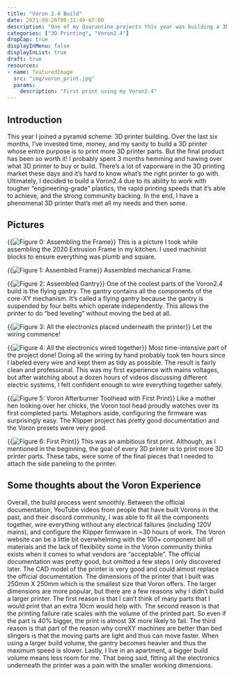```yaml
---
title: "Voron 2.4 Build"
date: 2021-09-26T00:31:49-07:00
description: "One of my Quarantine projects this year was building a 3D Printer... with a 3D printer."
categories: ["3D Printing", "Voron2.4"]
dropCap: true
displayInMenu: false
displayInList: true
draft: true
resources:
- name: featuredImage
  src: "img/voron_print.jpg"
  params:
    description: "First print using my Voron2.4"
---
```



## Introduction

This year I joined a pyramid scheme: 3D printer building. Over the last six months, I’ve invested time, money, and my sanity to build a 3D printer whose entire purpose is to print more 3D printer parts. But the final product has been so worth it!
I probably spent 3 months hemming and hawing over what 3D printer to buy or build. There’s a lot of vaporware in the 3D printing market these days and it’s hard to know what’s the right printer to go with. Ultimately, I decided to build a Voron2.4 due to its ability to work with tougher “engineering-grade” plastics, the rapid printing speeds that it’s able to achieve, and the strong community backing. In the end, I have a phenomenal 3D printer that’s met all my needs and then some.

## Pictures
{{<image src="img/frame_assembling.jpg" alt="Figure 0: Assembling the Frame" >}}
This is a picture I took while assembling the 2020 Extrusion Frame in my kitchen. I used machinist blocks to ensure everything was plumb and square.

{{<image src="img/frame_assembled.png" alt="Figure 1: Assembled Frame" >}}
Assembled mechanical Frame. 

{{<image src="img/gantry_assembled.png" alt="Figure 2: Assembled Gantry" >}}
One of the coolest parts of the Voron2.4 build is the flying gantry. The gantry contains all the components of the core-XY mechanism. It’s called a flying gantry because the gantry is suspended by four belts which operate independently. This allows the printer to do “bed leveling” without moving the bed at all.

{{<image src="img/placement.png" alt="Figure 3: All the electronics placed underneath the printer" >}}
Let the wiring commence!

{{<image src="img/routing.png" alt="Figure 4: All the electronics wired together" >}}
Most time-intensive part of the project done! Doing all the wiring by hand probably took ten hours since I labeled every wire and kept them as tidy as possible. The result is fairly clean and professional. This was my first experience with mains voltages, but after watching about a dozen hours of videos discussing different electric systems, I felt confident enough to wire everything together safely.

{{<image src="img/mother_hen.png" alt="Figure 5: Voron Afterburner Toolhead with First Print" >}}
Like a mother hen looking over her chicks, the Voron tool head proudly watches over its first completed parts. Metaphors aside, configuring the firmware was surprisingly easy. The Klipper project has pretty good documentation and the Voron presets were very good. 

{{<image src="img/first_print.png" alt="Figure 6: First Print" >}}
This was an ambitious first print. Although, as I mentioned in the beginning, the goal of every 3D printer is to print more 3D printer parts. These tabs, were some of the final pieces that I needed to attach the side paneling to the printer. 


## Some thoughts about the Voron Experience
Overall, the build process went smoothly. Between the official documentation, YouTube videos from people that have built Vorons in the past, and their discord community, I was able to fit all the components together, wire everything without any electrical failures (including 120V mains), and configure the Klipper firmware in ~30 hours of work. The Voron website can be a little bit overwhelming with the 100+ component bill of materials and the lack of flexibility some in the Voron community thinks exists when it comes to what vendors are “acceptable”. The official documentation was pretty good, but omitted a few steps I only discovered later. The CAD model of the printer is very good and could almost replace the official documentation. 
The dimensions of the printer that I built was 250mm X 250mm which is the smallest size that Voron offers. The larger dimensions are more popular, but there are a few reasons why I didn’t build a larger printer. The first reason is that I can’t think of many parts that I would print that an extra 10cm would help with. The second reason is that the printing failure rate scales with the volume of the printed part. So even if the part is 40% bigger, the print is almost 3X more likely to fail. The third reason is that part of the reason why coreXY machines are better than bed slingers is that the moving parts are light and thus can move faster. When using a larger build volume, the gantry becomes heavier and thus the maximum speed is slower. Lastly, I live in an apartment, a bigger build volume means less room for me. That being said, fitting all the electronics underneath the printer was a pain with the smaller working dimensions.
